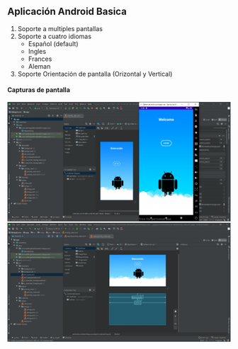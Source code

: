 ## Aplicación Android Basica

1. Soporte a multiples pantallas
2. Soporte a cuatro idiomas
   * Español (default)
   * Ingles
   * Frances
   * Aleman
3. Soporte Orientación de pantalla (Orizontal y Vertical)

#### Capturas de pantalla


![captura01](https://github.com/WalterGaldamezWeb/app_Android_Basica/blob/master/cursoAndroid.png)
![captura02](https://github.com/WalterGaldamezWeb/app_Android_Basica/blob/master/cursoAndroid2.png)
